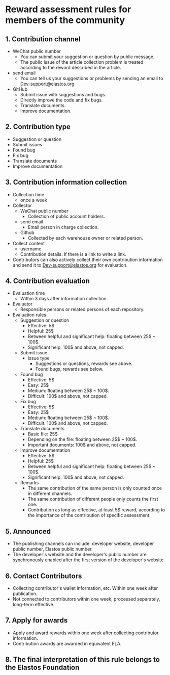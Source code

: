 # Reward assessment rules for members of the community

## 1. Contribution channel

* WeChat public number
  * You can submit your suggestion or question by public message.
  * The public issue of the article collection problem is treated according to the reward described in the article.
* send email
  * You can tell us your suggestions or problems by sending an email to Dev-support@elastos.org.
* GitHub
  * Submit issue with suggestions and bugs.
  * Directly improve the code and fix bugs.
  * Translate documents.
  * Improve documentation.

## 2. Contribution type

* Suggestion or question
* Submit issues
* Found bug
* Fix bug
* Translate documents
* Improve documentation

## 3. Contribution information collection

* Collection time
  * once a week
* Collector
  * WeChat public number
    * Collection of public account holders.
  * send email
    * Email person in charge collection.
  * Github
    * Collected by each warehouse owner or related person.
* Collect content
  * username
  * Contribution details. If there is a link to write a link.
* Contributors can also actively collect their own contribution information and send it to Dev-support@elastos.org for evaluation.

## 4. Contribution evaluation

* Evaluation time
  * Within 3 days after information collection.
* Evaluator
  * Responsible persons or related persons of each repository.
* Evaluation rules
  * Suggestion or question
    * Effective: 5$
    * Helpful: 25$
    * Between helpful and significant help: floating between 25$ ~ 100$.
    * Significant help: 100$ and above, not capped.
  * Submit issue
    * issue type
      * Suggestions or questions, rewards see above.
      * Found bugs, rewards see below.
  * Found bug
    * Effective: 5$
    * Easy: 25$
    * Medium: floating between 25$ ~ 100$.
    * Difficult: 100$ and above, not capped.
  * Fix bug
    * Effective: 5$
    * Easy: 25$
    * Medium: floating between 25$ ~ 100$.
    * Difficult: 100$ and above, not capped.
  * Translate documents
    * Basic file: 25$
    * Depending on the file: floating between 25$ ~ 100$.
    * Important documents: 100$ and above, not capped.
  * Improve documentation
    * Effective: 5$
    * Helpful: 25$
    * Between helpful and significant help: floating between 25$ ~ 100$.
    * Significant help: 100$ and above, not capped.
  * Remarks
    * The same contribution of the same person is only counted once in different channels.
    * The same contribution of different people only counts the first one.
    * Contribution as long as effective, at least 5$ reward, according to the importance of the contribution of specific assessment.

## 5. Announced

* The publishing channels can include: developer website, developer public number, Elastos public number.
* The developer's website and the developer's public number are synchronously enabled after the first version of the developer's website.

## 6. Contact Contributors

* Collecting contributor's wallet information, etc. Within one week after publication.
* Not connected to contributors within one week, processed separately, long-term effective.

## 7. Apply for awards

* Apply and award rewards within one week after collecting contributor information.
* Contribution awards are awarded in equivalent ELA.

## 8. The final interpretation of this rule belongs to the Elastos Foundation
